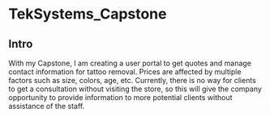 # TekSystems_Capstone

## Intro

With my Capstone, I am creating a user portal to get quotes and manage contact information for tattoo removal. Prices are affected by multiple factors such as size, colors, age, etc. Currently, there is no way for clients to get a consultation without visiting the store, so this will give the company opportunity to provide information to more potential clients without assistance of the staff. 
